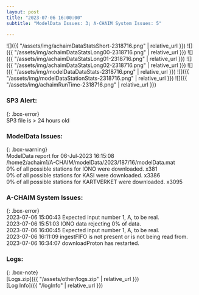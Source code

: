 ```yaml
---
layout: post
title: "2023-07-06 16:00:00"
subtitle: "ModelData Issues: 3; A-CHAIM System Issues: 5"

---
```


![]({{ "/assets/img/achaimDataStatsShort-2318716.png" | relative_url }})
![]({{ "/assets/img/achaimDataStatsLong00-2318716.png" | relative_url }})
![]({{ "/assets/img/achaimDataStatsLong01-2318716.png" | relative_url }})
![]({{ "/assets/img/achaimDataStatsLong02-2318716.png" | relative_url }})
![]({{ "/assets/img/modelDataDataStats-2318716.png" | relative_url }})
![]({{ "/assets/img/modelDataStationStats-2318716.png" | relative_url }})
![]({{ "/assets/img/achaimRunTime-2318716.png" | relative_url }})

### SP3 Alert:  
  
{: .box-error}  
SP3 file is > 24 hours old  

### ModelData Issues:  
  
{: .box-warning}  
 ModelData report for 06-Jul-2023 16:15:08   
 /home2/achaim1/A-CHAIM/modelData/2023/187/16/modelData.mat   
 0% of all possible stations for IONO were downloaded. x381   
 0% of all possible stations for KASI were downloaded. x3386   
 0% of all possible stations for KARTVERKET were downloaded. x3095   
  
### A-CHAIM System Issues:  
  
{: .box-error}  
2023-07-06 15:00:43 Expected input number 1, A, to be real.  
2023-07-06 15:51:03 IONO data rejecting 0% of data.  
2023-07-06 16:00:45 Expected input number 1, A, to be real.  
2023-07-06 16:11:09 ingestFIFO is not present or is not being read from.  
2023-07-06 16:34:07 downloadProton has restarted.  

### Logs:  
  
{: .box-note}  
[Logs.zip]({{ "/assets/other/logs.zip" | relative_url }})  
[Log Info]({{ "/logInfo" | relative_url }})  
